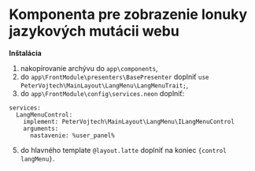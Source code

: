 # Komponenta pre zobrazenie lonuky jazykových mutácii webu

**Inštalácia**
1. nakopírovanie archývu do `app\components`,
2. do `app\FrontModule\presenters\BasePresenter` doplniť `use PeterVojtech\MainLayout\LangMenu\LangMenuTrait;`,
4. do `app\FrontModule\config\services.neon` doplniť:
```neon
services:
  LangMenuControl:
    implement: PeterVojtech\MainLayout\LangMenu\ILangMenuControl
    arguments:
      nastavenie: %user_panel%

```
5. do hlavného template `@layout.latte` doplniť na koniec `{control langMenu}`.
